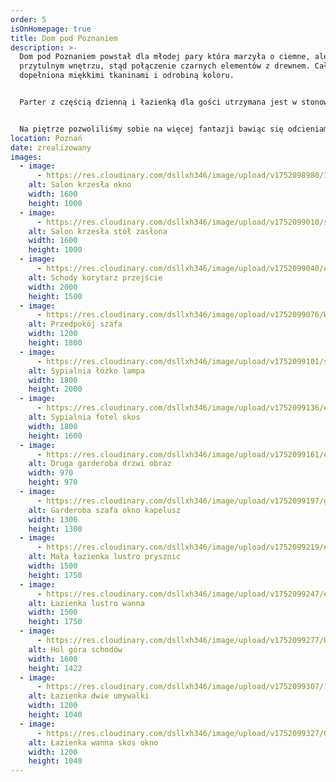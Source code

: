 ```yaml
---
order: 5
isOnHomepage: true
title: Dom pod Poznaniem
description: >-
  Dom pod Poznaniem powstał dla młodej pary która marzyła o ciemne, ale
  przytulnym wnętrzu, stąd połączenie czarnych elementów z drewnem. Całość
  dopełniona miękkimi tkaninami i odrobiną koloru.


  Parter z częścią dzienną i łazienką dla gości utrzymana jest w stonowanych kolorach.


  Na piętrze pozwoliliśmy sobie na więcej fantazji bawiąc się odcieniami granatu w połączeniu z drewnem będącym elementem spajającym wszystkie pomieszczenia.
location: Poznań
date: zrealizowany
images:
  - image:
      - https://res.cloudinary.com/dsllxh346/image/upload/v1752098980/1_salon_1_gptzd0.jpg
    alt: Salon krzesła okno
    width: 1600
    height: 1000
  - image:
      - https://res.cloudinary.com/dsllxh346/image/upload/v1752099010/salon_2_dfvt41.jpg
    alt: Salon krzesła stół zasłona
    width: 1600
    height: 1000
  - image:
      - https://res.cloudinary.com/dsllxh346/image/upload/v1752099040/ed_schody_dol_ip667u.jpg
    alt: Schody korytarz przejście
    width: 2000
    height: 1500
  - image:
      - https://res.cloudinary.com/dsllxh346/image/upload/v1752099076/W1_xdlvcd.jpg
    alt: Przedpokój szafa
    width: 1200
    height: 1800
  - image:
      - https://res.cloudinary.com/dsllxh346/image/upload/v1752099101/sypialnia_40_sfjsif.jpg
    alt: Sypialnia łóżko lampa
    width: 1800
    height: 2000
  - image:
      - https://res.cloudinary.com/dsllxh346/image/upload/v1752099136/ed_sypiania_2_qlw1lc.jpg
    alt: Sypialnia fotel skos
    width: 1800
    height: 1600
  - image:
      - https://res.cloudinary.com/dsllxh346/image/upload/v1752099161/ed_garderoba_2_asyhes.jpg
    alt: Druga garderoba drzwi obraz
    width: 970
    height: 970
  - image:
      - https://res.cloudinary.com/dsllxh346/image/upload/v1752099197/garderoba_udwhg0.jpg
    alt: Garderoba szafa okno kapelusz
    width: 1300
    height: 1300
  - image:
      - https://res.cloudinary.com/dsllxh346/image/upload/v1752099219/ed_mala_lazienka_2_r4apjt.jpg
    alt: Mała łazienka lustro prysznic
    width: 1500
    height: 1750
  - image:
      - https://res.cloudinary.com/dsllxh346/image/upload/v1752099247/ed_mala_lazienka_1_c57s4x.jpg
    alt: Łazienka lustro wanna
    width: 1500
    height: 1750
  - image:
      - https://res.cloudinary.com/dsllxh346/image/upload/v1752099277/HOL_GORA_akrrxx.jpg
    alt: Hol góra schodów
    width: 1600
    height: 1422
  - image:
      - https://res.cloudinary.com/dsllxh346/image/upload/v1752099307/1_2_umywalki_prgsdx.jpg
    alt: Łazienka dwie umywalki
    width: 1200
    height: 1040
  - image:
      - https://res.cloudinary.com/dsllxh346/image/upload/v1752099327/0_1_1_prysznic_ko26b7.jpg
    alt: Łazienka wanna skos okno
    width: 1200
    height: 1040
---
```

